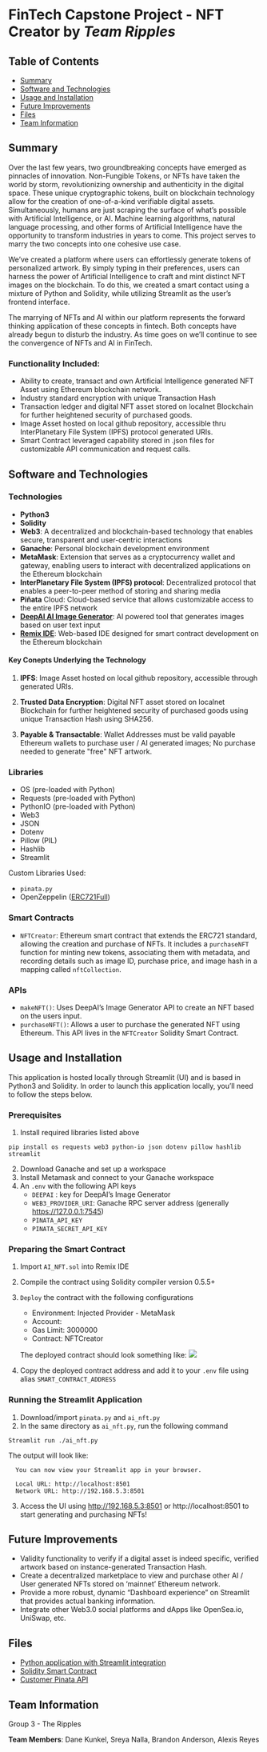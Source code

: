 # FinTech Capstone Project - NFT Creator by *Team Ripples*

## Table of Contents
* [Summary](#summary)
* [Software and Technologies](#software-and-technologies-used)
* [Usage and Installation](#usage-and-installation)
* [Future Improvements](future-improvements)
* [Files](#files)
* [Team Information](#team-information)

## Summary

Over the last few years, two groundbreaking concepts have emerged as pinnacles of innovation. Non-Fungible Tokens, or NFTs have taken the world by storm, revolutionizing ownership and authenticity in the digital space. These unique cryptographic tokens, built on blockchain technology allow for the creation of one-of-a-kind verifiable digital assets. Simultaneously, humans are just scraping the surface of what’s possible with Artificial Intelligence, or AI. Machine learning algorithms, natural language processing, and other forms of Artificial Intelligence have the opportunity to transform industries in years to come. This project serves to marry the two concepts into one cohesive use case. 

We’ve created a platform where users can effortlessly generate tokens of personalized artwork. By simply typing in their preferences, users can harness the power of Artificial Intelligence to craft and mint distinct NFT images on the blockchain. To do this, we created a  smart contact using a mixture of Python and Solidity, while utilizing Streamlit as the user’s frontend interface. 
 
The marrying of NFTs and AI within our platform represents the forward thinking application of these concepts in fintech. Both concepts have already begun to disturb the industry. As time goes on we’ll continue to see the convergence of NFTs and AI in FinTech. 

### Functionality Included:
- Ability to create, transact and own Artificial Intelligence generated NFT Asset using Ethereum blockchain network.
- Industry standard encryption with unique Transaction Hash
- Transaction ledger and digital NFT asset stored on localnet Blockchain for further heightened security of purchased goods.
- Image Asset hosted on local github repository, accessible thru InterPlanetary File System (IPFS) protocol generated URIs.
- Smart Contract leveraged capability stored in .json files for customizable API communication and request calls.


## Software and Technologies

### Technologies
- **Python3**
- **Solidity**
- **Web3**: A decentralized and blockchain-based technology that enables secure, transparent and user-centric interactions
- **Ganache**: Personal blockchain development environment
- **MetaMask**: Extension that serves as a cryptocurrency wallet and gateway, enabling users to interact with decentralized applications on the Ethereum blockchain
- **InterPlanetary File System (IPFS) protocol**: Decentralized protocol that enables a peer-to-peer method of storing and sharing media
- **Piñata** Cloud: Cloud-based service that allows customizable access to the entire IPFS network
- **[DeepAI AI Image Generator](https://deepai.org/machine-learning-model/text2img)**: AI powered tool that generates images based on user text input
- **[Remix IDE](https://remix.ethereum.org)**: Web-based IDE designed for smart contract development on the Ethereum blockchain

#### Key Conepts Underlying the Technology 
1. **IPFS**: Image Asset hosted on local github repository, accessible through generated URIs.

2. **Trusted Data Encryption**: Digital NFT asset stored on localnet Blockchain for further heightened security of purchased goods using unique Transaction Hash using SHA256.

3. **Payable & Transactable**: Wallet Addresses must be valid payable Ethereum wallets to purchase user / AI generated images; No purchase needed to generate "free" NFT artwork.


### Libraries
- OS (pre-loaded with Python)
- Requests (pre-loaded with Python)
- PythonIO (pre-loaded with Python)
- Web3
- JSON
- Dotenv
- Pillow (PIL)
- Hashlib
- Streamlit

Custom Libraries Used:
- `pinata.py`
- OpenZeppelin ([ERC721Full]((https://github.com/OpenZeppelin/openzeppelin-contracts/blob/release-v2.5.0/contracts/token/ERC721/ERC721Full.sol)))

### Smart Contracts

- `NFTCreator`: Ethereum smart contract that extends the ERC721 standard, allowing the creation and purchase of NFTs. It includes a `purchaseNFT` function for minting new tokens, associating them with metadata, and recording details such as image ID, purchase price, and image hash in a mapping called `nftCollection`.

### APIs
- `makeNFT()`: Uses DeepAI’s Image Generator API to create an NFT based on the users input.
- `purchaseNFT()`: Allows a user to purchase the generated NFT using Ethereum. This API lives in the `NFTCreator` Solidity Smart Contract.

## Usage and Installation

This application is hosted locally through Streamlit (UI) and is based in Python3 and Solidity. In order to launch this application locally, you’ll need to follow the steps below.

### Prerequisites

1. Install required libraries listed above

```
pip install os requests web3 python-io json dotenv pillow hashlib streamlit
```

2. Download Ganache and set up a workspace 
3. Install Metamask and connect to your Ganache workspace
4. An `.env` with the following API keys
    - `DEEPAI` : key for DeepAI’s Image Generator
    - `WEB3_PROVIDER_URI`: Ganache RPC server address (generally https://127.0.0.1:7545)
    - `PINATA_API_KEY`
    - `PINATA_SECRET_API_KEY`

### Preparing the Smart Contract
1. Import `AI_NFT.sol` into Remix IDE
2. Compile the contract using Solidity compiler version 0.5.5+
3. `Deploy` the contract with the following configurations
    - Environment: Injected Provider - MetaMask
    - Account: <Ganache account connected to MetaMask>
    - Gas Limit: 3000000
    - Contract: NFTCreator
	  
    The deployed contract should look something like: 
    ![](./Resources/sample_deployed_contract.png)

4. Copy the deployed contract address and add it to your `.env` file using alias `SMART_CONTRACT_ADDRESS`

### Running the Streamlit Application

1. Download/import `pinata.py` and `ai_nft.py` 
2. In the same directory as `ai_nft.py`, run the following command
  ```
  Streamlit run ./ai_nft.py
  ```

  The output will look like:

  ```
    You can now view your Streamlit app in your browser.

    Local URL: http://localhost:8501
    Network URL: http://192.168.5.3:8501
  ```

3. Access the UI using http://192.168.5.3:8501 or http://localhost:8501 to start generating and purchasing NFTs!


## Future Improvements

- Validity functionality to verify if a digital asset is indeed specific, verified artwork based on instance-generated Transaction Hash.
- Create a decentralized marketplace to view and purchase other AI / User generated NFTs stored on ‘mainnet’ Ethereum network.
- Provide a more robust, dynamic “Dashboard experience” on Streamlit that provides actual banking information.
- Integrate other Web3.0 social platforms and dApps like OpenSea.io, UniSwap, etc.
  

## Files
* [Python application with Streamlit integration](./project_files/ai_nft.py)
* [Solidity Smart Contract](./project_files/AI_NFT.sol)
* [Customer Pinata API](./project_files/pinata.py)

## Team Information
Group 3 - The Ripples

**Team Members**: Dane Kunkel, Sreya Nalla, Brandon Anderson, Alexis Reyes
